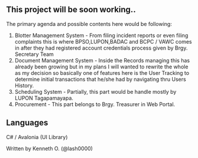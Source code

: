 ## This project will be soon working..

The primary agenda and possible contents here would be following:
1. Blotter Management System - From filing incident reports or even filing complaints this is where BPSO,LUPON,BADAC and BCPC / VAWC comes in after they had registered account credentials process given by Brgy. Secretary Team 
2. Document Management System - Inside the Records managing this has already been growing but in my plans I will wanted to rewrite the whole as my decision so basically one of features here is the User Tracking to determine initial transactions that he/she had by navigating thru Users History.
3. Scheduling System - Partially, this part would be handle mostly by LUPON Tagapamayapa.
4. Procurement - This part belongs to Brgy. Treasurer in Web Portal.

## Languages

C# / Avalonia (UI Library)

Written by Kenneth O. (@lash0000)
